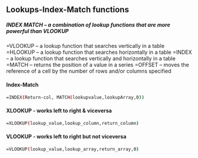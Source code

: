 ## Lookups-Index-Match functions

##### INDEX MATCH – a combination of lookup functions that are more powerful than VLOOKUP
=VLOOKUP – a lookup function that searches vertically in a table
=HLOOKUP – a lookup function that searches horizontally in a table
=INDEX – a lookup function that searches vertically and horizontally in a table
=MATCH – returns the position of a value in a series
=OFFSET – moves the reference of a cell by the number of rows and/or columns specified

#### Index-Match

```sh
=INDEX(Return-col, MATCH(lookupvalue,lookupArray,0))
```
#### XLOOKUP - works left to right & viceversa

```sh
=XLOOKUP(lookup_value,lookup_column,return_column)
```

#### VLOOKUP - works left to right but not viceversa

```sh
=VLOOKUP(lookup_value,lookup_array,return_array,0)
```
